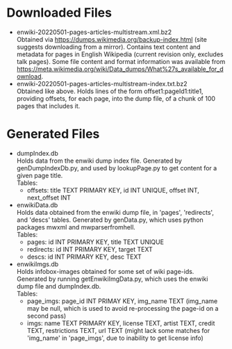 Downloaded Files
================
-   enwiki-20220501-pages-articles-multistream.xml.bz2 <br>
    Obtained via <https://dumps.wikimedia.org/backup-index.html>
    (site suggests downloading from a mirror).  Contains text
    content and metadata for pages in English Wikipedia
    (current revision only, excludes talk pages).  Some file
    content and format information was available from
    <https://meta.wikimedia.org/wiki/Data_dumps/What%27s_available_for_download>.
-   enwiki-20220501-pages-articles-multistream-index.txt.bz2 <br>
    Obtained like above. Holds lines of the form offset1:pageId1:title1,
    providing offsets, for each page, into the dump file, of a chunk of
    100 pages that includes it.

Generated Files
===============
-   dumpIndex.db <br>
    Holds data from the enwiki dump index file. Generated by
    genDumpIndexDb.py, and used by lookupPage.py to get content for a
    given page title. <br>
    Tables: <br>
    -   offsets: title TEXT PRIMARY KEY, id INT UNIQUE, offset INT, next\_offset INT
-   enwikiData.db <br>
    Holds data obtained from the enwiki dump file, in 'pages',
    'redirects', and 'descs' tables. Generated by genData.py, which uses
    python packages mwxml and mwparserfromhell. <br>
    Tables: <br>
    -   pages:     id INT PRIMARY KEY, title TEXT UNIQUE
    -   redirects: id INT PRIMARY KEY, target TEXT
    -   descs:     id INT PRIMARY KEY, desc TEXT
-   enwikiImgs.db <br>
    Holds infobox-images obtained for some set of wiki page-ids.
    Generated by running getEnwikiImgData.py, which uses the enwiki dump
    file and dumpIndex.db. <br>
    Tables: <br>
    -   page\_imgs: page\_id INT PRIMAY KEY, img\_name TEXT
        (img\_name may be null, which is used to avoid re-processing the page-id on a second pass)
    -   imgs: name TEXT PRIMARY KEY, license TEXT, artist TEXT, credit TEXT, restrictions TEXT, url TEXT
        (might lack some matches for 'img_name' in 'page_imgs', due to inability to get license info)
